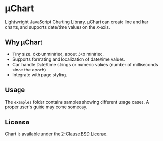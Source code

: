 # μChart

Lightweight JavaScript Charting Library. μChart can create line and bar charts,
and supports date/time values on the _x_-axis.

## Why μChart

- Tiny size. 6kb unminified, about 3kb minified.
- Supports formating and localization of date/time values.
- Can handle Date/time strings or numeric values (number of milliseconds since the epoch).
- Integrate with page styling.

## Usage

The `examples` folder contains samples showing different usage cases. A proper user's guide
may come someday.

## License

Chart is available under the [2-Clause BSD License](https://opensource.org/licenses/BSD-2-Clause).
